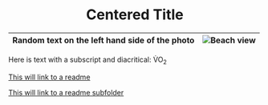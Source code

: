 <h1 align="center"> Centered Title</h1>
  
   
|Random text on the left hand side of the photo   |![Beach view](https://th.bing.com/th/id/R.f96b21fd71b2e219b176ad7077b01588?rik=qqWYA5L6jcT60w&riu=http%3a%2f%2ftravel.home.sndimg.com%2fcontent%2fdam%2fimages%2ftravel%2ffullset%2f2014%2f12%2f4%2ftop-vacation-spots-cancun.jpg.rend.hgtvcom.966.725.jpeg&ehk=1LjPXrpmVbUrXCJhHVy8Kct%2bQd6LM6WRrRq0%2f3E1U1E%3d&risl=&pid=ImgRaw&r=0)|
|---------------|:---------------------------------------------------------------------------------------------------------------------------------------------------------------------------------------------------------------------------------------------------------------------------------------------------------------------------------------|
    
    
<p> Here is text with a subscript and diacritical: V&#775O<sub>2</sub> </p>
  
  
[This will link to a readme](https://github.com/Alina-Saari/KNES381/blob/main/readme.md)

[This will link to a readme subfolder](https://github.com/Alina-Saari/KNES381/blob/main/readme3.md/image)

